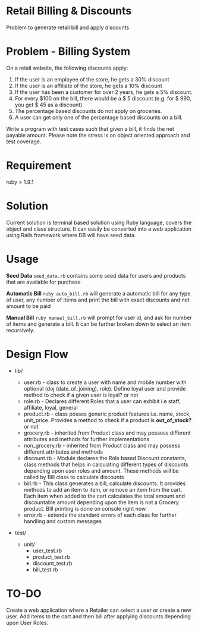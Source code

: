 Retail Billing & Discounts
==========================

Problem to generate retail bill and apply discounts


Problem - Billing System
========================

On a retail website, the following discounts apply: 
1. If the user is an employee of the store, he gets a 30% discount 
2. If the user is an affiliate of the store, he gets a 10% discount 
3. If the user has been a customer for over 2 years, he gets a 5% discount. 
4. For every $100 on the bill, there would be a $ 5 discount (e.g. for $ 990, you get $ 45 as a discount). 
5. The percentage based discounts do not apply on groceries. 
6. A user can get only one of the percentage based discounts on a bill.  

Write a program with test cases such that given a bill, it finds the net payable amount. Please note the stress is on object oriented approach and test coverage. 


Requirement
===========

ruby > 1.9.1

Solution
========

Current solution is terminal based solution using Ruby language, covers the object and class structure. It can easily be converted into a web application using Rails framework where DB will have seed data.



Usage
=====

**Seed Data**
  `seed_data.rb` contains some seed data for users and products that are available for purchase

**Automatic Bill**
  `ruby auto_bill.rb` will generate a automatic bill for any type of user, any number of items and print the bill with exact discounts and net amount to be paid

**Manual Bill**
  `ruby manual_bill.rb` will prompt for user id, and ask for number of items and generate a bill. It can be further broken down to select an item recursively. 


Design Flow
===========

* lib/
  * user.rb - class to create a user with name and mobile number with optional (doj (date_of_joining),  role). 
            Define loyal user and provide method to check if a given user is loyal? or not
  * role.rb - Declares different Roles that a user can exhibit i.e staff, affiliate, loyal, general
  * product.rb - class posses generic product features i.e. name, stock, unit_price. 
               Provides a method to check if a product is **out_of_stock?**  or not
  * grocery.rb - inherited from Product class and may possess different attributes and methods for further    implementations
  * non_grocery.rb - inherited from Product class and may possess different attributes and methods
  * discount.rb - Module declares the Role based Discount constants, class methods that helps in calculating different types of discounts depending upon user roles and amount. These methods will be called by Bill class to calculate discounts
  * bill.rb - This class generates a bill, calculate discounts. It provides methods to add an item to item, or remove an item from the cart. Each item when added to the cart calculates the total amount and discountable amount depending upon the item is not a Grocery product.
            Bill printing is done on console right now.
  * error.rb - extends the standard errors of each class for further handling and custom messages
  
* test/
  * unit/
    * user_test.rb
    * product_test.rb
    * discount_test.rb
    * bill_test.rb


TO-DO
=====

Create a web application where a Retailer can select a user or create a new user. Add items to the cart and then bill after applying discounts depending upon User Roles. 
